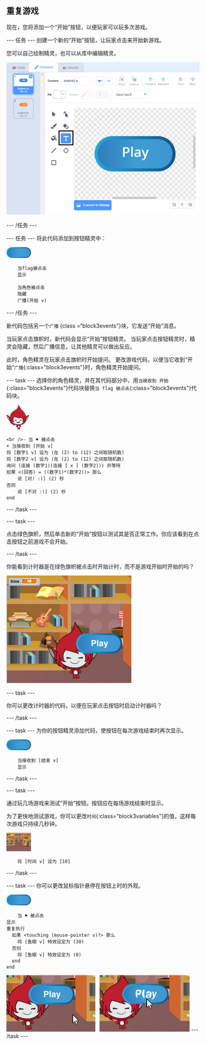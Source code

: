 ## 重复游戏

现在，您将添加一个“开始”按钮，以便玩家可以玩多次游戏。

\--- 任务 \--- 创建一个新的“开始”按钮，让玩家点击来开始新游戏。

您可以自己绘制精灵，也可以从库中编辑精灵。

![播放按钮图片](images/brain-play.png)

\--- /任务 \---

\--- 任务 \--- 将此代码添加到按钮精灵中：

![按钮精灵](images/button-sprite.png)

```blocks3
    当flag被点击
    显示

    当角色被点击
    隐藏
    广播(开始 v)
```

\--- /任务 \---

新代码包括另一个`广播` {class =“block3events”}块，它发送“开始”消息。

当玩家点击旗帜时，新代码会显示“开始”按钮精灵。 当玩家点击按钮精灵时，精灵会隐藏，然后广播信息，让其他精灵可以做出反应。

此时，角色精灵在玩家点击旗帜时开始提问。 更改游戏代码，以便当它收到“开始”`广播`{:class="block3events"}时，角色精灵开始提问。

\--- task \--- 选择你的角色精灵，并在其代码部分中，用`当接收到 开始`{:class="block3events"}代码块替换`当 flag 被点击`{:class="block3events"}代码块。

![角色精灵](images/giga-sprite.png)

```blocks3
<br />- 当 ⚑ 被点击
+ 当接收到 [开始 v]
将 [数字1 v] 设为 (在 (2) to (12) 之间取随机数)
将 [数字2 v] 设为 (在 (2) to (12) 之间取随机数)
询问 (连接 (数字1)(连接 [ x ] (数字2))) 并等待
如果 <(回答) = ((数字1)*(数字2))> 那么
    说 [对! :)] (2) 秒
否则
    说 [不对 :(] (2) 秒
end
```

\--- /task \---

\--- task \---

点击绿色旗帜，然后单击新的“开始”按钮以测试其是否正常工作。你应该看到在点击按钮之前游戏不会开始。

\--- /task \---

你能看到计时器是在绿色旗帜被点击时开始计时，而不是游戏开始时开始的吗？

![计时器开启](images/brain-timer-bug.png)

\--- task \---

你可以更改计时器的代码，以便在玩家点击按钮时启动计时器吗？

\--- /task \---

\--- task \--- 为你的按钮精灵添加代码，使按钮在每次游戏结束时再次显示。

![按钮精灵](images/button-sprite.png)

```blocks3
    当接收到 [结束 v]
    显示
```

\--- /task \---

\--- task \---

通过玩几场游戏来测试“开始”按钮。按钮应在每场游戏结束时显示。

为了更快地测试游戏，你可以更改`时间`{:class="block3variables"}的值，这样每次游戏只持续几秒钟。

![舞台](images/stage-sprite.png)

```blocks3
    将 [时间 v] 设为 [10]
```

\--- /task \---

\--- task \--- 你可以更改鼠标指针悬停在按钮上时的外观。

![按钮](images/button-sprite.png)

```blocks3
    当 ⚑ 被点击
显示
重复执行 
  如果 <touching (mouse-pointer v)?> 那么 
    将 [鱼眼 v] 特效设定为 (30)
  否则 
    将 [鱼眼 v] 特效设定为 (0)
  end
end
```

![截屏](images/brain-fisheye.png) \--- /task \---